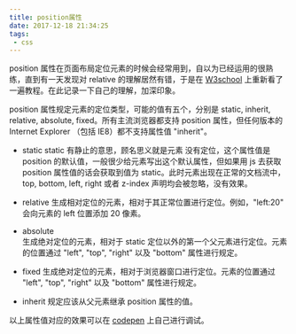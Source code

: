 ```yaml
---
title: position属性
date: 2017-12-18 21:34:25
tags: 
 - css
---
```

position 属性在页面布局定位元素的时候会经常用到，自以为已经运用的很熟练，直到有一天发现对 relative 的理解居然有错，于是在 [W3school](http://www.w3school.com.cn/cssref/pr_class_position.asp) 上重新看了一遍教程。在此记录一下自己的理解，加深印象。

position 属性规定元素的定位类型，可能的值有五个，分别是 static, inherit, relative, absolute, fixed。所有主流浏览器都支持 position 属性，但任何版本的 Internet Explorer （包括 IE8）都不支持属性值 "inherit"。
- static
static 有静止的意思，顾名思义就是元素
没有定位，这个属性值是 position 的默认值，一般很少给元素写出这个默认属性，但如果用 js 去获取 position 属性值的话会获取到值为 static。此时元素出现在正常的文档流中，top, bottom, left, right 或者 z-index 声明均会被忽略，没有效果。

- relative
生成相对定位的元素，相对于其正常位置进行定位。例如，"left:20" 会向元素的 left 位置添加 20 像素。

- absolute	
生成绝对定位的元素，相对于 static 定位以外的第一个父元素进行定位。元素的位置通过 "left", "top", "right" 以及 "bottom" 属性进行规定。

- fixed
生成绝对定位的元素，相对于浏览器窗口进行定位。元素的位置通过 "left", "top", "right" 以及 "bottom" 属性进行规定。

- inherit
规定应该从父元素继承 position 属性的值。

以上属性值对应的效果可以在 [codepen](https://codepen.io/cielzhao/pen/ppywmg) 上自己进行调试。